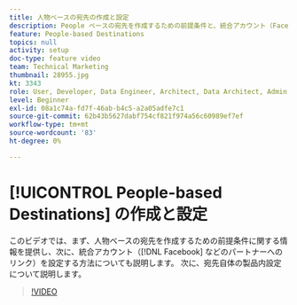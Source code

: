 ```yaml
---
title: 人物ベースの宛先の作成と設定
description: People ベースの宛先を作成するための前提条件と、統合アカウント（Facebookなどのパートナーへのリンク）を設定する方法について説明します。 宛先自体の製品内設定について説明します。
feature: People-based Destinations
topics: null
activity: setup
doc-type: feature video
team: Technical Marketing
thumbnail: 28955.jpg
kt: 3343
role: User, Developer, Data Engineer, Architect, Data Architect, Admin, Leader
level: Beginner
exl-id: 08a1c74a-fd7f-46ab-b4c5-a2a05adfe7c1
source-git-commit: 62b43b5627dabf754cf821f974a56c60989ef7ef
workflow-type: tm+mt
source-wordcount: '83'
ht-degree: 0%

---
```


# [!UICONTROL People-based Destinations] の作成と設定

このビデオでは、まず、人物ベースの宛先を作成するための前提条件に関する情報を提供し、次に、統合アカウント（[!DNL Facebook] などのパートナーへのリンク）を設定する方法についても説明します。 次に、宛先自体の製品内設定について説明します。

>[!VIDEO](https://video.tv.adobe.com/v/28955/?quality=12)
